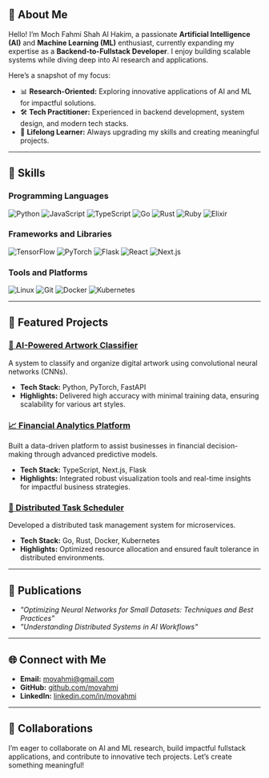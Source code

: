 ## 📘 About Me
Hello! I’m Moch Fahmi Shah Al Hakim, a passionate **Artificial Intelligence (AI)** and **Machine Learning (ML)** enthusiast, currently expanding my expertise as a **Backend-to-Fullstack Developer**. I enjoy building scalable systems while diving deep into AI research and applications.

Here’s a snapshot of my focus:
- 📊 **Research-Oriented:** Exploring innovative applications of AI and ML for impactful solutions.
- 🛠️ **Tech Practitioner:** Experienced in backend development, system design, and modern tech stacks.
- 🌱 **Lifelong Learner:** Always upgrading my skills and creating meaningful projects.

---

## 🔧 Skills

### Programming Languages
![Python](https://img.shields.io/badge/Python-FFD43B?style=for-the-badge&logo=python&logoColor=blue)
![JavaScript](https://img.shields.io/badge/JavaScript-F7DF1E?style=for-the-badge&logo=javascript&logoColor=black)
![TypeScript](https://img.shields.io/badge/TypeScript-007ACC?style=for-the-badge&logo=typescript&logoColor=white)
![Go](https://img.shields.io/badge/Go-00ADD8?style=for-the-badge&logo=go&logoColor=white)
![Rust](https://img.shields.io/badge/Rust-000000?style=for-the-badge&logo=rust&logoColor=white)
![Ruby](https://img.shields.io/badge/Ruby-CC342D?style=for-the-badge&logo=ruby&logoColor=white)
![Elixir](https://img.shields.io/badge/Elixir-4B275F?style=for-the-badge&logo=elixir&logoColor=white)

### Frameworks and Libraries
![TensorFlow](https://img.shields.io/badge/TensorFlow-FF6F00?style=for-the-badge&logo=tensorflow&logoColor=white)
![PyTorch](https://img.shields.io/badge/PyTorch-EE4C2C?style=for-the-badge&logo=pytorch&logoColor=white)
![Flask](https://img.shields.io/badge/Flask-000000?style=for-the-badge&logo=flask&logoColor=white)
![React](https://img.shields.io/badge/React-61DAFB?style=for-the-badge&logo=react&logoColor=black)
![Next.js](https://img.shields.io/badge/Next.js-000000?style=for-the-badge&logo=next.js&logoColor=white)

### Tools and Platforms
![Linux](https://img.shields.io/badge/Linux-FCC624?style=for-the-badge&logo=linux&logoColor=black)
![Git](https://img.shields.io/badge/Git-F05032?style=for-the-badge&logo=git&logoColor=white)
![Docker](https://img.shields.io/badge/Docker-2496ED?style=for-the-badge&logo=docker&logoColor=white)
![Kubernetes](https://img.shields.io/badge/Kubernetes-326CE5?style=for-the-badge&logo=kubernetes&logoColor=white)

---

## 📂 Featured Projects

### [🎨 AI-Powered Artwork Classifier](projects/ai-art-classifier/README.md)
A system to classify and organize digital artwork using convolutional neural networks (CNNs).

- **Tech Stack:** Python, PyTorch, FastAPI
- **Highlights:** Delivered high accuracy with minimal training data, ensuring scalability for various art styles.

### [📈 Financial Analytics Platform](projects/fin-analytics/README.md)
Built a data-driven platform to assist businesses in financial decision-making through advanced predictive models.

- **Tech Stack:** TypeScript, Next.js, Flask
- **Highlights:** Integrated robust visualization tools and real-time insights for impactful business strategies.

### [🚀 Distributed Task Scheduler](projects/task-scheduler/README.md)
Developed a distributed task management system for microservices.

- **Tech Stack:** Go, Rust, Docker, Kubernetes
- **Highlights:** Optimized resource allocation and ensured fault tolerance in distributed environments.

---

## 📝 Publications

- *"Optimizing Neural Networks for Small Datasets: Techniques and Best Practices"*  
- *"Understanding Distributed Systems in AI Workflows"*

---

## 🌐 Connect with Me

- **Email:** [movahmi@gmail.com](mailto:movahmi@gmail.com)  
- **GitHub:** [github.com/movahmi](https://github.com/movahmi)  
- **LinkedIn:** [linkedin.com/in/movahmi](https://linkedin.com/in/movahmi)  

---

## 🤝 Collaborations
I’m eager to collaborate on AI and ML research, build impactful fullstack applications, and contribute to innovative tech projects. Let’s create something meaningful!

